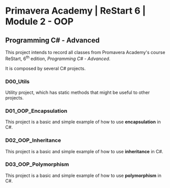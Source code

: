 # Primavera Academy | ReStart 6 | Module 2 - OOP

## Programming C# - Advanced

This project intends to record all classes from Promavera Academy's course ReStart, 6<sup>th</sup> edition, _Programming C# - Advanced_.

It is composed by several C# projects.

### D00_Utils

Utility project, which has static methods that might be useful to other projects. 

### D01_OOP_Encapsulation

This project is a basic and simple example of how to use **encapsulation** in C#.

### D02_OOP_Inheritance

This project is a basic and simple example of how to use **inheritance** in C#.

### D03_OOP_Polymorphism

This project is a basic and simple example of how to use **polymorphism** in C#.
